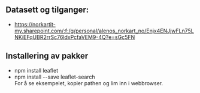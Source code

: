 ## Datasett og tilganger:
- https://norkartit-my.sharepoint.com/:f:/g/personal/alenos_norkart_no/Enjx4ENJjwFLn75LNKiEFqUBR2rrSc76ldxPcfaVEM9-4Q?e=sGc5FN 

## Installering av pakker
- npm install leaflet
- npm install --save leaflet-search <br>
For å se eksempelet, kopier pathen og lim inn i webbrowser.
